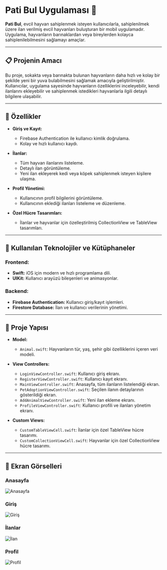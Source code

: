 # Pati Bul Uygulaması 🐾

**Pati Bul**, evcil hayvan sahiplenmek isteyen kullanıcılarla, sahiplenilmek üzere ilan verilmiş evcil hayvanları buluşturan bir mobil uygulamadır. Uygulama, hayvanların barınaklardan veya bireylerden kolayca sahiplenilebilmesini sağlamayı amaçlar.

---

## 📋 Projenin Amacı

Bu proje, sokakta veya barınakta bulunan hayvanların daha hızlı ve kolay bir şekilde yeni bir yuva bulabilmesini sağlamak amacıyla geliştirilmiştir. Kullanıcılar, uygulama sayesinde hayvanların özelliklerini inceleyebilir, kendi ilanlarını ekleyebilir ve sahiplenmek istedikleri hayvanlarla ilgili detaylı bilgilere ulaşabilir.

---

## 🚀 Özellikler

- **Giriş ve Kayıt:**
  - Firebase Authentication ile kullanıcı kimlik doğrulama.
  - Kolay ve hızlı kullanıcı kaydı.

- **İlanlar:**
  - Tüm hayvan ilanlarını listeleme.
  - Detaylı ilan görüntüleme.
  - Yeni ilan ekleyerek kedi veya köpek sahiplenmek isteyen kişilere ulaşma.

- **Profil Yönetimi:**
  - Kullanıcının profil bilgilerini görüntüleme.
  - Kullanıcının eklediği ilanları listeleme ve düzenleme.

- **Özel Hücre Tasarımları:**
  - İlanlar ve hayvanlar için özelleştirilmiş CollectionView ve TableView tasarımları.

---

## 📱 Kullanılan Teknolojiler ve Kütüphaneler

### **Frontend:**
- **Swift:** iOS için modern ve hızlı programlama dili.
- **UIKit:** Kullanıcı arayüzü bileşenleri ve animasyonlar.

### **Backend:**
- **Firebase Authentication:** Kullanıcı giriş/kayıt işlemleri.
- **Firestore Database:** İlan ve kullanıcı verilerinin yönetimi.

---

## 📂 Proje Yapısı

- **Model:**
  - `Animal.swift`: Hayvanların tür, yaş, şehir gibi özelliklerini içeren veri modeli.
  
- **View Controllers:**
  - `LoginViewController.swift`: Kullanıcı giriş ekranı.
  - `RegisterViewController.swift`: Kullanıcı kayıt ekranı.
  - `MainViewController.swift`: Anasayfa, tüm ilanların listelendiği ekran.
  - `PetAdoptionViewController.swift`: Seçilen ilanın detaylarının gösterildiği ekran.
  - `AddAnimalViewController.swift`: Yeni ilan ekleme ekranı.
  - `ProfileViewController.swift`: Kullanıcı profili ve ilanları yönetim ekranı.
  
- **Custom Views:**
  - `CustomTableViewCell.swift`: İlanlar için özel TableView hücre tasarımı.
  - `CustomCollectionViewCell.swift`: Hayvanlar için özel CollectionView hücre tasarımı.

---

## 📸 Ekran Görselleri

### Anasayfa
![Anasayfa](Pati%20Bul/Assets.xcassets/anasayfa.imageset/anasayfa.png)

### Giriş
![Giriş](Pati%20Bul/Assets.xcassets/giris.imageset/giris.png)

### İlanlar
![İlan](Pati%20Bul/Assets.xcassets/ilan.imageset/ilan.png)

### Profil
![Profil](Pati%20Bul/Assets.xcassets/profil.imageset/profil.png)
